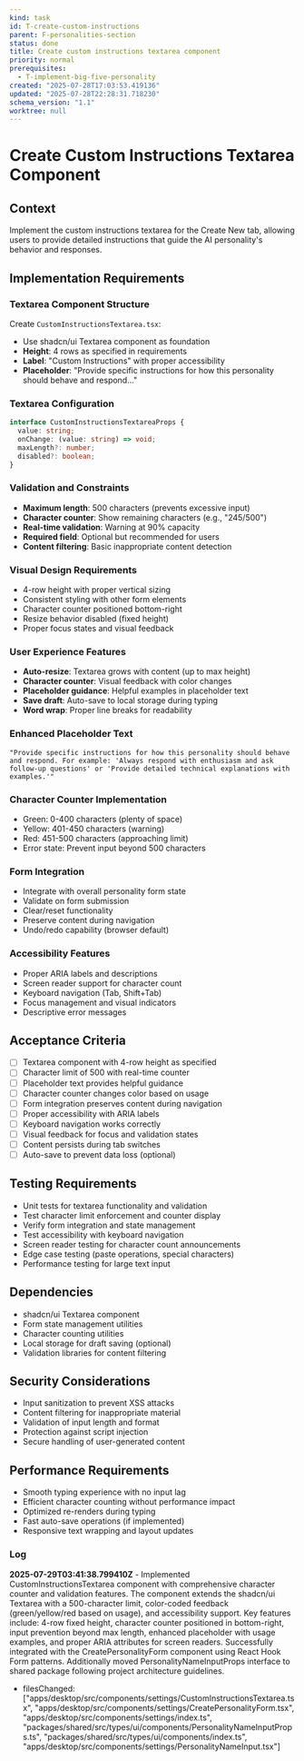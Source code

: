 ```yaml
---
kind: task
id: T-create-custom-instructions
parent: F-personalities-section
status: done
title: Create custom instructions textarea component
priority: normal
prerequisites:
  - T-implement-big-five-personality
created: "2025-07-28T17:03:53.419136"
updated: "2025-07-28T22:28:31.718230"
schema_version: "1.1"
worktree: null
---
```


# Create Custom Instructions Textarea Component

## Context

Implement the custom instructions textarea for the Create New tab, allowing users to provide detailed instructions that guide the AI personality's behavior and responses.

## Implementation Requirements

### Textarea Component Structure

Create `CustomInstructionsTextarea.tsx`:

- Use shadcn/ui Textarea component as foundation
- **Height**: 4 rows as specified in requirements
- **Label**: "Custom Instructions" with proper accessibility
- **Placeholder**: "Provide specific instructions for how this personality should behave and respond..."

### Textarea Configuration

```typescript
interface CustomInstructionsTextareaProps {
  value: string;
  onChange: (value: string) => void;
  maxLength?: number;
  disabled?: boolean;
}
```

### Validation and Constraints

- **Maximum length**: 500 characters (prevents excessive input)
- **Character counter**: Show remaining characters (e.g., "245/500")
- **Real-time validation**: Warning at 90% capacity
- **Required field**: Optional but recommended for users
- **Content filtering**: Basic inappropriate content detection

### Visual Design Requirements

- 4-row height with proper vertical sizing
- Consistent styling with other form elements
- Character counter positioned bottom-right
- Resize behavior disabled (fixed height)
- Proper focus states and visual feedback

### User Experience Features

- **Auto-resize**: Textarea grows with content (up to max height)
- **Character counter**: Visual feedback with color changes
- **Placeholder guidance**: Helpful examples in placeholder text
- **Save draft**: Auto-save to local storage during typing
- **Word wrap**: Proper line breaks for readability

### Enhanced Placeholder Text

```
"Provide specific instructions for how this personality should behave and respond. For example: 'Always respond with enthusiasm and ask follow-up questions' or 'Provide detailed technical explanations with examples.'"
```

### Character Counter Implementation

- Green: 0-400 characters (plenty of space)
- Yellow: 401-450 characters (warning)
- Red: 451-500 characters (approaching limit)
- Error state: Prevent input beyond 500 characters

### Form Integration

- Integrate with overall personality form state
- Validate on form submission
- Clear/reset functionality
- Preserve content during navigation
- Undo/redo capability (browser default)

### Accessibility Features

- Proper ARIA labels and descriptions
- Screen reader support for character count
- Keyboard navigation (Tab, Shift+Tab)
- Focus management and visual indicators
- Descriptive error messages

## Acceptance Criteria

- [ ] Textarea component with 4-row height as specified
- [ ] Character limit of 500 with real-time counter
- [ ] Placeholder text provides helpful guidance
- [ ] Character counter changes color based on usage
- [ ] Form integration preserves content during navigation
- [ ] Proper accessibility with ARIA labels
- [ ] Keyboard navigation works correctly
- [ ] Visual feedback for focus and validation states
- [ ] Content persists during tab switches
- [ ] Auto-save to prevent data loss (optional)

## Testing Requirements

- Unit tests for textarea functionality and validation
- Test character limit enforcement and counter display
- Verify form integration and state management
- Test accessibility with keyboard navigation
- Screen reader testing for character count announcements
- Edge case testing (paste operations, special characters)
- Performance testing for large text input

## Dependencies

- shadcn/ui Textarea component
- Form state management utilities
- Character counting utilities
- Local storage for draft saving (optional)
- Validation libraries for content filtering

## Security Considerations

- Input sanitization to prevent XSS attacks
- Content filtering for inappropriate material
- Validation of input length and format
- Protection against script injection
- Secure handling of user-generated content

## Performance Requirements

- Smooth typing experience with no input lag
- Efficient character counting without performance impact
- Optimized re-renders during typing
- Fast auto-save operations (if implemented)
- Responsive text wrapping and layout updates

### Log

**2025-07-29T03:41:38.799410Z** - Implemented CustomInstructionsTextarea component with comprehensive character counter and validation features. The component extends the shadcn/ui Textarea with a 500-character limit, color-coded feedback (green/yellow/red based on usage), and accessibility support. Key features include: 4-row fixed height, character counter positioned in bottom-right, input prevention beyond max length, enhanced placeholder with usage examples, and proper ARIA attributes for screen readers. Successfully integrated with the CreatePersonalityForm component using React Hook Form patterns. Additionally moved PersonalityNameInputProps interface to shared package following project architecture guidelines.

- filesChanged: ["apps/desktop/src/components/settings/CustomInstructionsTextarea.tsx", "apps/desktop/src/components/settings/CreatePersonalityForm.tsx", "apps/desktop/src/components/settings/index.ts", "packages/shared/src/types/ui/components/PersonalityNameInputProps.ts", "packages/shared/src/types/ui/components/index.ts", "apps/desktop/src/components/settings/PersonalityNameInput.tsx"]
